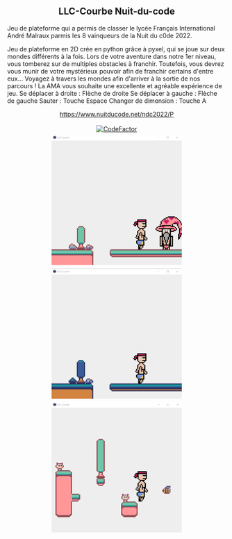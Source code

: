 <h2 align="center">LLC-Courbe Nuit-du-code</h2>
Jeu de plateforme qui a permis de classer le lycée Français International André Malraux parmis les 8 vainqueurs de la Nuit du c0de 2022.

Jeu de plateforme en 2D crée en python grâce à pyxel, qui se joue sur deux mondes différents à la fois. 
Lors de votre aventure dans notre 1er niveau, vous tomberez sur de multiples obstacles à franchir. Toutefois, vous devrez vous munir de votre mystérieux pouvoir afin de franchir certains d'entre eux... Voyagez à travers les mondes afin d'arriver à la sortie de nos parcours ! La AMA vous souhaite une excellente et agréable expérience de jeu.
Se déplacer à droite : Flèche de droite
Se déplacer à gauche : Flèche de gauche 
Sauter : Touche Espace
Changer de dimension : Touche A
<p align="center">
  <a href="https://www.nuitducode.net/ndc2022/P">https://www.nuitducode.net/ndc2022/P</a><br><br><a align="center" href="https://www.codefactor.io/repository/github/loubaris/llc-courbe-nuit-du-code"><img src="https://www.codefactor.io/repository/github/loubaris/llc-courbe-nuit-du-code/badge" alt="CodeFactor" /></a><br><img src="screen1.png" alt="Vidéo du robot" style="margin:5px;width:300px;height:300px;"><space>    </space><img src="screen2.png" alt="Vidéo du robot" style="width:300px;height:300px;"><space> </space><img src="screen3.png" alt="Vidéo du robot" style="margin:5px;width:300px;height:300px;">
 </p>

